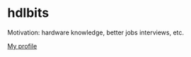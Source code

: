 # hdlbits

Motivation: hardware knowledge, better jobs interviews, etc.

[My profile](https://hdlbits.01xz.net/wiki/Special:VlgStats/1965806A711E1761)
